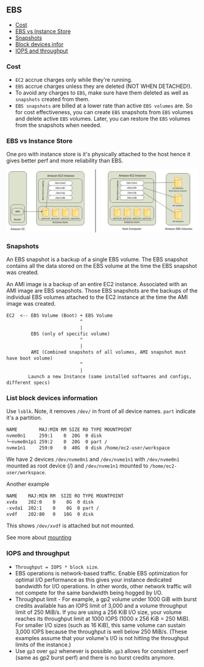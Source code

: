 ## EBS
- [Cost](#cost)
- [EBS vs Instance Store](#ebs-vs-instance-store)
- [Snapshots](#snapshots)
- [Block devices infor](#block-devices-infor)
- [IOPS and throughput](#iops-and-throughput)

### Cost

- `EC2` accrue charges only while they're running.
- `EBS` accrue charges unless they are deleted (NOT WHEN DETACHED!).
- To avoid any charges to `EBS`, make sure have them deleted as well as `snapshots` created from them.
- `EBS snapshots` are billed at a lower rate than active `EBS volumes` are. So for cost effectiveness, you can create `EBS` snapshots from `EBS` volumes and delete active `EBS` volumes. Later, you can restore the `EBS` volumes from the snapshots when needed.

### EBS vs Instance Store

One pro with instance store is it's physically attached to the host hence it gives better perf and more reliability than EBS.

![ec2-storage](ec2-storage.png)

### Snapshots

An EBS snapshot is a backup of a single EBS volume. The EBS snapshot contains all the data stored on the EBS volume at the time the EBS snapshot was created.

An AMI image is a backup of an entire EC2 instance. Associated with an AMI image are EBS snapshots. Those EBS snapshots are the backups of the individual EBS volumes attached to the EC2 instance at the time the AMI image was created.

```
EC2  <-- EBS Volume (Boot) + EBS Volume
                           ^
                           |
         EBS (only of specific volume)
                           ^
                           |
         AMI (Combined snapshots of all volumes, AMI snapshot must have boot volume)
                           ^
                           |
        Launch a new Instance (same installed softwares and configs, different specs)
```

### List block devices information

Use `lsblk`. Note, it removes `/dev/` in front of all device names.
`part` indicate it's a partition.

```shell
NAME        MAJ:MIN RM SIZE RO TYPE MOUNTPOINT
nvme0n1     259:1    0  20G  0 disk
└─nvme0n1p1 259:2    0  20G  0 part /
nvme1n1     259:0    0  40G  0 disk /home/ec2-user/workspace
```

We have 2 devices `/dev/nvme0n1` and `/dev/nvme1n1` with `/dev/nvme0n1` mounted as root device (/) and `/dev/nvme1n1` mounted to `/home/ec2-user/workspace`.

Another example
```shell
NAME    MAJ:MIN RM  SIZE RO TYPE MOUNTPOINT
xvda    202:0    0    8G  0 disk
-xvda1  202:1    0    8G  0 part /
xvdf    202:80   0   10G  0 disk
```
This shows `/dev/xvdf` is attached but not mounted.

See more about [mounting](https://gist.github.com/DavidHe1127/7b038d9901ac285af1486f9cc3485ecd)

### IOPS and throughput

- `Throughput = IOPS * block size`.
- EBS operations is network-based traffic. Enable EBS optimization for optimal I/O performance as this gives your instance dedicated bandwidth for I/O operations. In other words, other network traffic will not compete for the same bandwidth being hogged by I/O.
- Throughput limit - For example, a gp2 volume under 1000 GiB with burst credits available has an IOPS limit of 3,000 and a volume throughput limit of 250 MiB/s. If you are using a 256 KiB I/O size, your volume reaches its throughput limit at 1000 IOPS (1000 x 256 KiB = 250 MiB). For smaller I/O sizes (such as 16 KiB), this same volume can sustain 3,000 IOPS because the throughput is well below 250 MiB/s. (These examples assume that your volume's I/O is not hitting the throughput limits of the instance.)
- Use `gp3` over `gp2` whenever is possible. `gp3` allows for consistent perf (same as gp2 burst perf) and there is no burst credits anymore.
